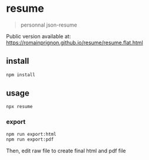 # resume

> personnal json-resume

Public version available at: https://romainprignon.github.io/resume/resume.flat.html

## install
```sh
npm install
```

## usage
```sh
npx resume
```

### export
```sh
npm run export:html
npm run export:pdf
```
Then, edit raw file to create final html and pdf file